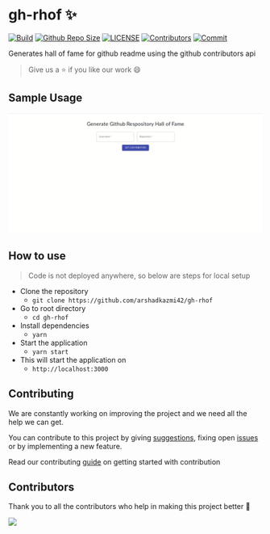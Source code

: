 # gh-rhof :sparkles:

[![Build](https://img.shields.io/travis/com/arshadkazmi42/gh-rhof.svg)](https://travis-ci.com/arshadkazmi42/gh-rhof/)
[![Github Repo Size](https://img.shields.io/github/repo-size/arshadkazmi42/gh-rhof.svg)](https://github.com/arshadkazmi42/gh-rhof)
[![LICENSE](https://img.shields.io/github/license/arshadkazmi42/gh-rhof.svg)](https://github.com/arshadkazmi42/gh-rhof/LICENSE)
[![Contributors](https://img.shields.io/github/contributors/arshadkazmi42/gh-rhof.svg)](https://github.com/arshadkazmi42/gh-rhof/graphs/contributors)
[![Commit](https://img.shields.io/github/last-commit/arshadkazmi42/gh-rhof.svg)](https://github.com/arshadkazmi42/gh-rhof/commits/master)

Generates hall of fame for github readme using the github contributors api

> Give us a :star: if you like our work :smile:

## Sample Usage

<img src="assets/usage.gif" alt="gh-rhof"/> <br>

## How to use

> Code is not deployed anywhere, so below are steps for local setup

- Clone the repository
  - `git clone https://github.com/arshadkazmi42/gh-rhof`
- Go to root directory
  - `cd gh-rhof`
- Install dependencies
  - `yarn`
- Start the application
  - `yarn start`
- This will start the application on  
  - `http://localhost:3000`

## Contributing

We are constantly working on improving the project and we need all the help we can get.

You can contribute to this project by giving [suggestions](https://github.com/arshadkazmi42/gh-rhof/issues/new), fixing open [issues](https://github.com/arshadkazmi42/gh-rhof/issues) or by implementing a new feature.

Read our contributing [guide](CONTRIBUTING.md) on getting started with contribution

## Contributors

Thank you to all the contributors who help in making this project better :raised_hands:

<a href='https://github.com/arshadkazmi42)'><img src="https://github.com/arshadkazmi42.png" width="30" /></a>
